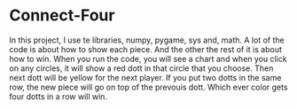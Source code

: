 # Connect-Four
In this project, I use te libraries, numpy, pygame, sys and, math. 
A lot of the code is about how to show each piece. 
And the other the rest of it is about how to win. 
When you run the code, you will see a chart and when you click on any circles, it will show a red dott in that circle that you choose.
Then next dott will be yellow for the next player. 
If you put two dotts in the same row, the new piece will go on top of the prevouis dott.
Which ever color gets four dotts in a row will win. 
